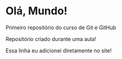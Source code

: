 # Olá, Mundo!
Primeiro repositório do curso de Git e GitHub

Repositório criado durante uma aula!

Essa linha eu adicionei diretamente no site!

